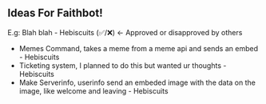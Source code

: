 ## Ideas For Faithbot!

E.g: Blah blah - Hebiscuits (✅/❌) <- Approved or disapproved by others

- Memes Command, takes a meme from a meme api and sends an embed - Hebiscuits
- Ticketing system, I planned to do this but wanted ur thoughts - Hebiscuits
- Make Serverinfo, userinfo send an embeded image with the data on the image, like welcome and leaving - Hebiscuits